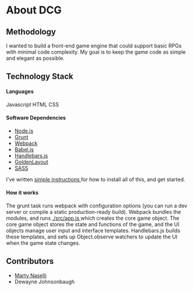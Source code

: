 # About DCG

## Methodology

I wanted to build a front-end game engine that could support basic RPGs with minimal code complexity. My goal is to keep the game code as simple and elegant as possible.

## Technology Stack
#### Languages

Javascript
HTML
CSS

#### Software Dependencies

+ [ Node.js ]( https://nodejs.org/en/ )
+ [ Grunt ]( https://www.npmjs.com/package/grunt-cli )
+ [ Webpack ]( https://www.npmjs.com/package/webpack )
+ [ Babel.js ]( https://www.npmjs.com/package/babel )
+ [ Handlebars.js ]( http://handlebarsjs.com/ )
+ [ GoldenLayout ]( https://golden-layout.com/ )
+ [ SASS ]( http://sass-lang.com/guide )

I've written [ simple instructions ]( ./getting-started.md#installing-dependencies ) for how to install all of this, and get started.

#### How it works

The grunt task runs webpack with configuration options (you can run a dev server or compile a static production-ready build). Webpack bundles the modules, and runs [ ./src/app.js ]( ../src/app.js ) which creates the core game object. The core game object stores the state and functions of the game, and the UI objects manage user input and interface templates. Handlebars.js builds these templates, and sets up Object.observe watchers to update the UI when the game state changes.

## Contributors

+ [ Marty Naselli ]( http://github.com/notyoyoma )
+ Dewayne Johnsonbaugh
